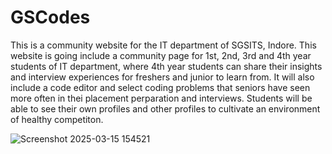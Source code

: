 # GSCodes

This is a community website for the IT department of SGSITS, Indore. 
This website is going include a community page for 1st, 2nd, 3rd and 4th year students of IT department, where 4th year students can share their insights and interview experiences for freshers and junior to learn from. 
It will also include a code editor and select coding problems that seniors have seen more often in thei placement perparation and interviews. Students will be able to see their own profiles and other profiles to cultivate an environment of healthy competiton. 

![Screenshot 2025-03-15 154521](https://github.com/user-attachments/assets/9361c154-65db-45a4-b00d-bb2342f36234)
